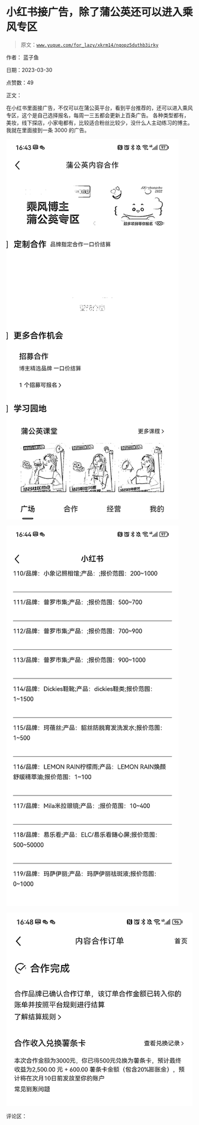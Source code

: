 # 小红书接广告，除了蒲公英还可以进入乘风专区

> 原文：[`www.yuque.com/for_lazy/xkrm14/nqopz5duthb3irky`](https://www.yuque.com/for_lazy/xkrm14/nqopz5duthb3irky)

作者： 蓝子鱼

日期：2023-03-30

点赞数：49

正文：

在小红书里面接广告，不仅可以在蒲公英平台，看到平台推荐的，还可以进入乘风专区，这个是自己选择报名，每周一三五都会更新上百条广告。 各种类型都有，美妆，线下探店，小家电都有，比较适合粉丝比较少，没什么人主动练习的博主。我就在里面接到一条 3000 的广告。

![](img/af7e07bb7c7e4dfbd611e5097814be0f.png)  

![](img/eb1e6a347e504597ac21a97d9a8e58d3.png)  

![](img/0f072fb7b1fb55101bf7b6f5047ef561.png)  

评论区：


